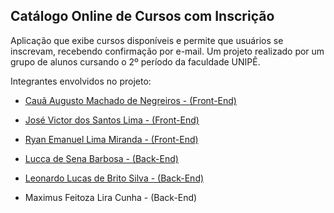 ## Catálogo Online de Cursos com Inscrição

Aplicação que exibe cursos disponíveis e permite que usuários se inscrevam, recebendo confirmação por e-mail. Um projeto realizado por um grupo de alunos cursando o 2º período da faculdade UNIPÊ.

Integrantes envolvidos no projeto:
 - [Cauã Augusto Machado de Negreiros - (Front-End)](https://github.com/cauaaugustow)
 - [José Victor dos Santos Lima - (Front-End)](https://github.com/VictorSLima7)
 - [Ryan Emanuel Lima Miranda - (Front-End)](https://github.com/ryanlimaw)

 - [Lucca de Sena Barbosa - (Back-End)](https://github.com/luccasena)
 - [Leonardo Lucas de Brito Silva - (Back-End)](https://github.com/leonardolucasbs)
 - Maximus Feitoza Lira Cunha - (Back-End)
